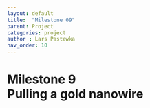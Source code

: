 ```yaml
---
layout: default
title:  "Milestone 09"
parent: Project
categories: project
author : Lars Pastewka
nav_order: 10
---
```


# Milestone 9 <br/> Pulling a gold nanowire

